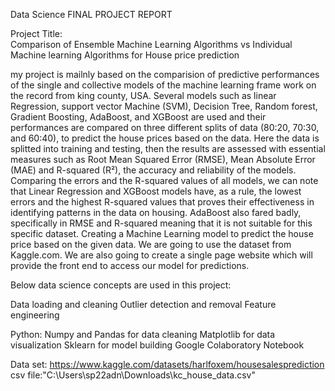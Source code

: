 Data Science FINAL PROJECT REPORT 

Project Title:  
Comparison of Ensemble Machine Learning Algorithms vs Individual Machine learning Algorithms for House price prediction     

my project is mailnly based on the comparision of predictive performances of the single and collective models of the machine learning frame work on the record from king county, USA. Several models such as linear Regression, support vector Machine (SVM), Decision Tree, Random forest, Gradient Boosting, AdaBoost, and XGBoost are used and their performances are compared on three different splits of data (80:20, 70:30, and 60:40), to predict the house prices based on the data.
Here the data is splitted into training and testing, then the results are assessed with essential measures such as Root Mean  Squared Error (RMSE), Mean Absolute Error (MAE) and R-squared (R²), the accuracy and reliability of the models.
 Comparing the errors and the R-squared values of all models, we can note that Linear Regression and XGBoost models have, as a rule, the lowest errors and the highest R-squared values that proves their effectiveness in identifying patterns in the data on housing. AdaBoost also fared badly, specifically in RMSE and R-squared meaning that it is not suitable for this specific dataset.
Creating a Machine Learning model to predict the house price based on the given data. We are going to use the dataset from Kaggle.com. We are also going to create a single page website which will provide the front end to access our model for predictions.

Below data science concepts are used in this project:

Data loading and cleaning
Outlier detection and removal
Feature engineering


Python:
Numpy and Pandas for data cleaning
Matplotlib for data visualization
Sklearn for model building
Google Colaboratory Notebook


 Data set:
 https://www.kaggle.com/datasets/harlfoxem/housesalesprediction
 csv file:"C:\Users\sp22adn\Downloads\kc_house_data.csv"

